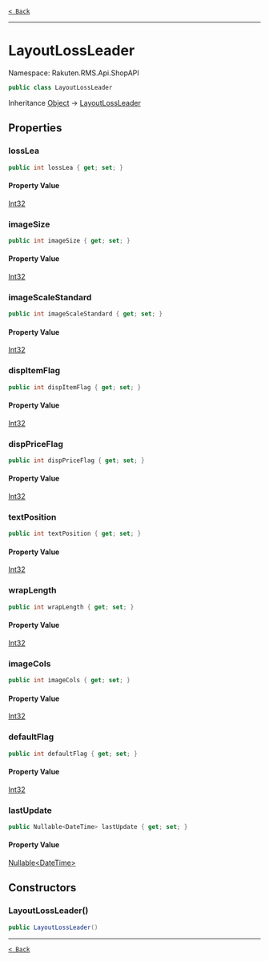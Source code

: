 [`< Back`](./)

---

# LayoutLossLeader

Namespace: Rakuten.RMS.Api.ShopAPI

```csharp
public class LayoutLossLeader
```

Inheritance [Object](https://docs.microsoft.com/en-us/dotnet/api/system.object) → [LayoutLossLeader](./rakuten.rms.api.shopapi.layoutlossleader)

## Properties

### **lossLea**

```csharp
public int lossLea { get; set; }
```

#### Property Value

[Int32](https://docs.microsoft.com/en-us/dotnet/api/system.int32)<br>

### **imageSize**

```csharp
public int imageSize { get; set; }
```

#### Property Value

[Int32](https://docs.microsoft.com/en-us/dotnet/api/system.int32)<br>

### **imageScaleStandard**

```csharp
public int imageScaleStandard { get; set; }
```

#### Property Value

[Int32](https://docs.microsoft.com/en-us/dotnet/api/system.int32)<br>

### **dispItemFlag**

```csharp
public int dispItemFlag { get; set; }
```

#### Property Value

[Int32](https://docs.microsoft.com/en-us/dotnet/api/system.int32)<br>

### **dispPriceFlag**

```csharp
public int dispPriceFlag { get; set; }
```

#### Property Value

[Int32](https://docs.microsoft.com/en-us/dotnet/api/system.int32)<br>

### **textPosition**

```csharp
public int textPosition { get; set; }
```

#### Property Value

[Int32](https://docs.microsoft.com/en-us/dotnet/api/system.int32)<br>

### **wrapLength**

```csharp
public int wrapLength { get; set; }
```

#### Property Value

[Int32](https://docs.microsoft.com/en-us/dotnet/api/system.int32)<br>

### **imageCols**

```csharp
public int imageCols { get; set; }
```

#### Property Value

[Int32](https://docs.microsoft.com/en-us/dotnet/api/system.int32)<br>

### **defaultFlag**

```csharp
public int defaultFlag { get; set; }
```

#### Property Value

[Int32](https://docs.microsoft.com/en-us/dotnet/api/system.int32)<br>

### **lastUpdate**

```csharp
public Nullable<DateTime> lastUpdate { get; set; }
```

#### Property Value

[Nullable&lt;DateTime&gt;](https://docs.microsoft.com/en-us/dotnet/api/system.nullable-1)<br>

## Constructors

### **LayoutLossLeader()**

```csharp
public LayoutLossLeader()
```

---

[`< Back`](./)

